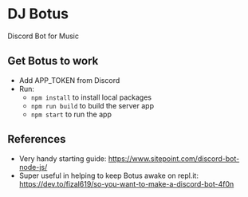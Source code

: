 # DJ Botus

Discord Bot for Music

## Get Botus to work

- Add APP_TOKEN from Discord
- Run:
  - `npm install` to install local packages
  - `npm run build` to build the server app
  - `npm start` to run the app

## References

- Very handy starting guide: <https://www.sitepoint.com/discord-bot-node-js/>
- Super useful in helping to keep Botus awake on repl.it: <https://dev.to/fizal619/so-you-want-to-make-a-discord-bot-4f0n>
